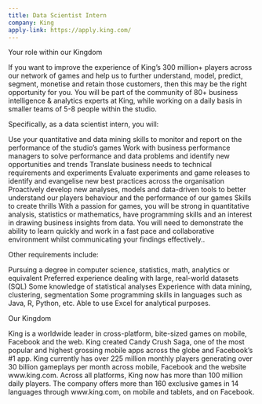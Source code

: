 ```yaml
---
title: Data Scientist Intern 
company: King
apply-link: https://apply.king.com/
---
```

 
<p> 
Your role within our Kingdom
</p>
<p>
If you want to improve the experience of King’s 300 million+ players across our network of games and help us to further understand, model, predict, segment, monetise and retain those customers, then this may be the right opportunity for you. You will be part of the community of 80+ business intelligence & analytics experts at King, while working on a daily basis in smaller teams of 5-8 people within the studio.
</p>
<p>
Specifically, as a data scientist intern, you will:
</p>
<p>
Use your quantitative and data mining skills to monitor and report on the performance of the studio’s games
Work with business performance managers to solve performance and data problems and identify new opportunities and trends
Translate business needs to technical requirements and experiments
Evaluate experiments and game releases to identify and evangelise new best practices across the organisation
Proactively develop new analyses, models and data-driven tools to better understand our players behaviour and the performance of our games
Skills to create thrills
With a passion for games, you will be strong in quantitative analysis, statistics or mathematics, have programming skills and an interest in drawing business insights from data. You will need to demonstrate the ability to learn quickly and work in a fast pace and collaborative environment whilst communicating your findings effectively..
</p>
<p>
Other requirements include:
</p>
<p>
Pursuing a degree in computer science, statistics, math, analytics or equivalent
Preferred experience dealing with large, real-world datasets (SQL)
Some knowledge of statistical analyses
Experience with data mining, clustering, segmentation
Some programming skills in languages such as Java, R, Python, etc.
Able to use Excel for analytical purposes.
</p>
<p>
Our Kingdom
</p>
<p>
King is a worldwide leader in cross-platform, bite-sized games on mobile, Facebook and the web. King created Candy Crush Saga, one of the most popular and highest grossing mobile apps across the globe and Facebook’s #1 app. King currently has over 225 million monthly players generating over 30 billion gameplays per month across mobile, Facebook and the website www.king.com. Across all platforms, King now has more than 100 million daily players. The company offers more than 160 exclusive games in 14 languages through www.king.com, on mobile and tablets, and on Facebook.
</p>